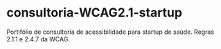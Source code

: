 # consultoria-WCAG2.1-startup
Portifólio de consultoria de acessibilidade para startup de saúde.
Regras 2.1.1 e 2.4.7 da WCAG.
